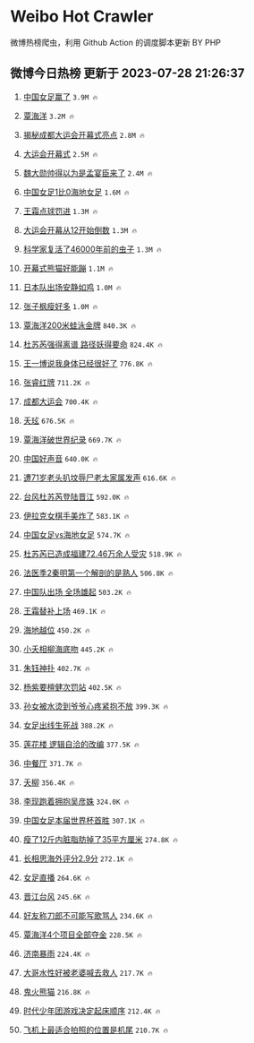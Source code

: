 # Weibo Hot Crawler 



微博热榜爬虫，利用 Github Action 的调度脚本更新 BY PHP 


## 微博今日热榜 更新于 2023-07-28 21:26:37 
1. [中国女足赢了](https://s.weibo.com/weibo?q=%E4%B8%AD%E5%9B%BD%E5%A5%B3%E8%B6%B3%E8%B5%A2%E4%BA%86&t=31&band_rank=1&Refer=top) `3.9M 🔥` 

1. [覃海洋](https://s.weibo.com/weibo?q=%E8%A6%83%E6%B5%B7%E6%B4%8B&t=31&band_rank=2&Refer=top) `3.2M 🔥` 

1. [揭秘成都大运会开幕式亮点](https://s.weibo.com/weibo?q=%23%E6%8F%AD%E7%A7%98%E6%88%90%E9%83%BD%E5%A4%A7%E8%BF%90%E4%BC%9A%E5%BC%80%E5%B9%95%E5%BC%8F%E4%BA%AE%E7%82%B9%23&t=31&band_rank=3&Refer=top) `2.8M 🔥` 

1. [大运会开幕式](https://s.weibo.com/weibo?q=%E5%A4%A7%E8%BF%90%E4%BC%9A%E5%BC%80%E5%B9%95%E5%BC%8F&t=31&band_rank=4&Refer=top) `2.5M 🔥` 

1. [魏大勋帅得以为是孟宴臣来了](https://s.weibo.com/weibo?q=%23%E9%AD%8F%E5%A4%A7%E5%8B%8B%E5%B8%85%E5%BE%97%E4%BB%A5%E4%B8%BA%E6%98%AF%E5%AD%9F%E5%AE%B4%E8%87%A3%E6%9D%A5%E4%BA%86%23&t=31&band_rank=5&Refer=top) `2.4M 🔥` 

1. [中国女足1比0海地女足](https://s.weibo.com/weibo?q=%23%E4%B8%AD%E5%9B%BD%E5%A5%B3%E8%B6%B31%E6%AF%940%E6%B5%B7%E5%9C%B0%E5%A5%B3%E8%B6%B3%23&t=31&band_rank=6&Refer=top) `1.6M 🔥` 

1. [王霜点球罚进](https://s.weibo.com/weibo?q=%E7%8E%8B%E9%9C%9C%E7%82%B9%E7%90%83%E7%BD%9A%E8%BF%9B&t=31&band_rank=7&Refer=top) `1.3M 🔥` 

1. [大运会开幕从12开始倒数](https://s.weibo.com/weibo?q=%23%E5%A4%A7%E8%BF%90%E4%BC%9A%E5%BC%80%E5%B9%95%E4%BB%8E12%E5%BC%80%E5%A7%8B%E5%80%92%E6%95%B0%23&t=31&band_rank=8&Refer=top) `1.3M 🔥` 

1. [科学家复活了46000年前的虫子](https://s.weibo.com/weibo?q=%23%E7%A7%91%E5%AD%A6%E5%AE%B6%E5%A4%8D%E6%B4%BB%E4%BA%8646000%E5%B9%B4%E5%89%8D%E7%9A%84%E8%99%AB%E5%AD%90%23&t=31&band_rank=9&Refer=top) `1.3M 🔥` 

1. [开幕式熊猫好能蹦](https://s.weibo.com/weibo?q=%23%E5%BC%80%E5%B9%95%E5%BC%8F%E7%86%8A%E7%8C%AB%E5%A5%BD%E8%83%BD%E8%B9%A6%23&t=31&band_rank=10&Refer=top) `1.1M 🔥` 

1. [日本队出场安静如鸡](https://s.weibo.com/weibo?q=%E6%97%A5%E6%9C%AC%E9%98%9F%E5%87%BA%E5%9C%BA%E5%AE%89%E9%9D%99%E5%A6%82%E9%B8%A1&t=31&band_rank=11&Refer=top) `1.0M 🔥` 

1. [张子枫瘦好多](https://s.weibo.com/weibo?q=%23%E5%BC%A0%E5%AD%90%E6%9E%AB%E7%98%A6%E5%A5%BD%E5%A4%9A%23&t=31&band_rank=12&Refer=top) `1.0M 🔥` 

1. [覃海洋200米蛙泳金牌](https://s.weibo.com/weibo?q=%23%E8%A6%83%E6%B5%B7%E6%B4%8B200%E7%B1%B3%E8%9B%99%E6%B3%B3%E9%87%91%E7%89%8C%23&t=31&band_rank=13&Refer=top) `840.3K 🔥` 

1. [杜苏芮强得离谱 路径妖得要命](https://s.weibo.com/weibo?q=%E6%9D%9C%E8%8B%8F%E8%8A%AE%E5%BC%BA%E5%BE%97%E7%A6%BB%E8%B0%B1%20%E8%B7%AF%E5%BE%84%E5%A6%96%E5%BE%97%E8%A6%81%E5%91%BD&t=31&band_rank=14&Refer=top) `824.4K 🔥` 

1. [王一博说我身体已经很好了](https://s.weibo.com/weibo?q=%23%E7%8E%8B%E4%B8%80%E5%8D%9A%E8%AF%B4%E6%88%91%E8%BA%AB%E4%BD%93%E5%B7%B2%E7%BB%8F%E5%BE%88%E5%A5%BD%E4%BA%86%23&t=31&band_rank=15&Refer=top) `776.8K 🔥` 

1. [张睿红牌](https://s.weibo.com/weibo?q=%23%E5%BC%A0%E7%9D%BF%E7%BA%A2%E7%89%8C%23&t=31&band_rank=16&Refer=top) `711.2K 🔥` 

1. [成都大运会](https://s.weibo.com/weibo?q=%23%E6%88%90%E9%83%BD%E5%A4%A7%E8%BF%90%E4%BC%9A%23&t=31&band_rank=17&Refer=top) `700.4K 🔥` 

1. [夭玹](https://s.weibo.com/weibo?q=%E5%A4%AD%E7%8E%B9&t=31&band_rank=18&Refer=top) `676.5K 🔥` 

1. [覃海洋破世界纪录](https://s.weibo.com/weibo?q=%23%E8%A6%83%E6%B5%B7%E6%B4%8B%E7%A0%B4%E4%B8%96%E7%95%8C%E7%BA%AA%E5%BD%95%23&t=31&band_rank=19&Refer=top) `669.7K 🔥` 

1. [中国好声音](https://s.weibo.com/weibo?q=%E4%B8%AD%E5%9B%BD%E5%A5%BD%E5%A3%B0%E9%9F%B3&t=31&band_rank=20&Refer=top) `640.0K 🔥` 

1. [遭71岁老头扒坟辱尸老太家属发声](https://s.weibo.com/weibo?q=%23%E9%81%AD71%E5%B2%81%E8%80%81%E5%A4%B4%E6%89%92%E5%9D%9F%E8%BE%B1%E5%B0%B8%E8%80%81%E5%A4%AA%E5%AE%B6%E5%B1%9E%E5%8F%91%E5%A3%B0%23&t=31&band_rank=21&Refer=top) `616.6K 🔥` 

1. [台风杜苏芮登陆晋江](https://s.weibo.com/weibo?q=%23%E5%8F%B0%E9%A3%8E%E6%9D%9C%E8%8B%8F%E8%8A%AE%E7%99%BB%E9%99%86%E6%99%8B%E6%B1%9F%23&t=31&band_rank=22&Refer=top) `592.0K 🔥` 

1. [伊拉克女棋手美炸了](https://s.weibo.com/weibo?q=%E4%BC%8A%E6%8B%89%E5%85%8B%E5%A5%B3%E6%A3%8B%E6%89%8B%E7%BE%8E%E7%82%B8%E4%BA%86&t=31&band_rank=23&Refer=top) `583.1K 🔥` 

1. [中国女足vs海地女足](https://s.weibo.com/weibo?q=%23%E4%B8%AD%E5%9B%BD%E5%A5%B3%E8%B6%B3vs%E6%B5%B7%E5%9C%B0%E5%A5%B3%E8%B6%B3%23&t=31&band_rank=24&Refer=top) `574.7K 🔥` 

1. [杜苏芮已造成福建72.46万余人受灾](https://s.weibo.com/weibo?q=%23%E6%9D%9C%E8%8B%8F%E8%8A%AE%E5%B7%B2%E9%80%A0%E6%88%90%E7%A6%8F%E5%BB%BA72.46%E4%B8%87%E4%BD%99%E4%BA%BA%E5%8F%97%E7%81%BE%23&t=31&band_rank=25&Refer=top) `518.9K 🔥` 

1. [法医季2秦明第一个解剖的是熟人](https://s.weibo.com/weibo?q=%23%E6%B3%95%E5%8C%BB%E5%AD%A32%E7%A7%A6%E6%98%8E%E7%AC%AC%E4%B8%80%E4%B8%AA%E8%A7%A3%E5%89%96%E7%9A%84%E6%98%AF%E7%86%9F%E4%BA%BA%23&t=31&band_rank=26&Refer=top) `506.8K 🔥` 

1. [中国队出场 全场雄起](https://s.weibo.com/weibo?q=%E4%B8%AD%E5%9B%BD%E9%98%9F%E5%87%BA%E5%9C%BA%20%E5%85%A8%E5%9C%BA%E9%9B%84%E8%B5%B7&t=31&band_rank=27&Refer=top) `503.2K 🔥` 

1. [王霜替补上场](https://s.weibo.com/weibo?q=%E7%8E%8B%E9%9C%9C%E6%9B%BF%E8%A1%A5%E4%B8%8A%E5%9C%BA&t=31&band_rank=28&Refer=top) `469.1K 🔥` 

1. [海地越位](https://s.weibo.com/weibo?q=%E6%B5%B7%E5%9C%B0%E8%B6%8A%E4%BD%8D&t=31&band_rank=29&Refer=top) `450.2K 🔥` 

1. [小夭相柳海底吻](https://s.weibo.com/weibo?q=%23%E5%B0%8F%E5%A4%AD%E7%9B%B8%E6%9F%B3%E6%B5%B7%E5%BA%95%E5%90%BB%23&t=31&band_rank=30&Refer=top) `445.2K 🔥` 

1. [朱钰神扑](https://s.weibo.com/weibo?q=%23%E6%9C%B1%E9%92%B0%E7%A5%9E%E6%89%91%23&t=31&band_rank=31&Refer=top) `402.7K 🔥` 

1. [杨紫要檀健次罚站](https://s.weibo.com/weibo?q=%23%E6%9D%A8%E7%B4%AB%E8%A6%81%E6%AA%80%E5%81%A5%E6%AC%A1%E7%BD%9A%E7%AB%99%23&t=31&band_rank=32&Refer=top) `402.5K 🔥` 

1. [孙女被水烫到爷爷心疼紧抱不放](https://s.weibo.com/weibo?q=%23%E5%AD%99%E5%A5%B3%E8%A2%AB%E6%B0%B4%E7%83%AB%E5%88%B0%E7%88%B7%E7%88%B7%E5%BF%83%E7%96%BC%E7%B4%A7%E6%8A%B1%E4%B8%8D%E6%94%BE%23&t=31&band_rank=33&Refer=top) `399.3K 🔥` 

1. [女足出线生死战](https://s.weibo.com/weibo?q=%E5%A5%B3%E8%B6%B3%E5%87%BA%E7%BA%BF%E7%94%9F%E6%AD%BB%E6%88%98&t=31&band_rank=34&Refer=top) `388.2K 🔥` 

1. [莲花楼 逻辑自洽的改编](https://s.weibo.com/weibo?q=%E8%8E%B2%E8%8A%B1%E6%A5%BC%20%E9%80%BB%E8%BE%91%E8%87%AA%E6%B4%BD%E7%9A%84%E6%94%B9%E7%BC%96&t=31&band_rank=35&Refer=top) `377.5K 🔥` 

1. [中餐厅](https://s.weibo.com/weibo?q=%E4%B8%AD%E9%A4%90%E5%8E%85&t=31&band_rank=36&Refer=top) `371.7K 🔥` 

1. [夭柳](https://s.weibo.com/weibo?q=%E5%A4%AD%E6%9F%B3&t=31&band_rank=37&Refer=top) `356.4K 🔥` 

1. [李现跑着拥抱吴彦姝](https://s.weibo.com/weibo?q=%23%E6%9D%8E%E7%8E%B0%E8%B7%91%E7%9D%80%E6%8B%A5%E6%8A%B1%E5%90%B4%E5%BD%A6%E5%A7%9D%23&t=31&band_rank=38&Refer=top) `324.0K 🔥` 

1. [中国女足本届世界杯首胜](https://s.weibo.com/weibo?q=%23%E4%B8%AD%E5%9B%BD%E5%A5%B3%E8%B6%B3%E6%9C%AC%E5%B1%8A%E4%B8%96%E7%95%8C%E6%9D%AF%E9%A6%96%E8%83%9C%23&t=31&band_rank=39&Refer=top) `307.1K 🔥` 

1. [瘦了12斤内脏脂肪掉了35平方厘米](https://s.weibo.com/weibo?q=%23%E7%98%A6%E4%BA%8612%E6%96%A4%E5%86%85%E8%84%8F%E8%84%82%E8%82%AA%E6%8E%89%E4%BA%8635%E5%B9%B3%E6%96%B9%E5%8E%98%E7%B1%B3%23&t=31&band_rank=40&Refer=top) `274.8K 🔥` 

1. [长相思海外评分2.9分](https://s.weibo.com/weibo?q=%23%E9%95%BF%E7%9B%B8%E6%80%9D%E6%B5%B7%E5%A4%96%E8%AF%84%E5%88%862.9%E5%88%86%23&t=31&band_rank=41&Refer=top) `272.1K 🔥` 

1. [女足直播](https://s.weibo.com/weibo?q=%E5%A5%B3%E8%B6%B3%E7%9B%B4%E6%92%AD&t=31&band_rank=42&Refer=top) `264.6K 🔥` 

1. [晋江台风](https://s.weibo.com/weibo?q=%E6%99%8B%E6%B1%9F%E5%8F%B0%E9%A3%8E&t=31&band_rank=43&Refer=top) `245.6K 🔥` 

1. [好友称刀郎不可能写歌骂人](https://s.weibo.com/weibo?q=%23%E5%A5%BD%E5%8F%8B%E7%A7%B0%E5%88%80%E9%83%8E%E4%B8%8D%E5%8F%AF%E8%83%BD%E5%86%99%E6%AD%8C%E9%AA%82%E4%BA%BA%23&t=31&band_rank=44&Refer=top) `234.6K 🔥` 

1. [覃海洋4个项目全部夺金](https://s.weibo.com/weibo?q=%23%E8%A6%83%E6%B5%B7%E6%B4%8B4%E4%B8%AA%E9%A1%B9%E7%9B%AE%E5%85%A8%E9%83%A8%E5%A4%BA%E9%87%91%23&t=31&band_rank=45&Refer=top) `228.5K 🔥` 

1. [济南暴雨](https://s.weibo.com/weibo?q=%E6%B5%8E%E5%8D%97%E6%9A%B4%E9%9B%A8&t=31&band_rank=46&Refer=top) `224.4K 🔥` 

1. [大哥水性好被老婆喊去救人](https://s.weibo.com/weibo?q=%23%E5%A4%A7%E5%93%A5%E6%B0%B4%E6%80%A7%E5%A5%BD%E8%A2%AB%E8%80%81%E5%A9%86%E5%96%8A%E5%8E%BB%E6%95%91%E4%BA%BA%23&t=31&band_rank=47&Refer=top) `217.7K 🔥` 

1. [鬼火熊猫](https://s.weibo.com/weibo?q=%E9%AC%BC%E7%81%AB%E7%86%8A%E7%8C%AB&t=31&band_rank=48&Refer=top) `216.8K 🔥` 

1. [时代少年团游戏决定起床顺序](https://s.weibo.com/weibo?q=%23%E6%97%B6%E4%BB%A3%E5%B0%91%E5%B9%B4%E5%9B%A2%E6%B8%B8%E6%88%8F%E5%86%B3%E5%AE%9A%E8%B5%B7%E5%BA%8A%E9%A1%BA%E5%BA%8F%23&t=31&band_rank=49&Refer=top) `212.4K 🔥` 

1. [飞机上最适合拍照的位置是机尾](https://s.weibo.com/weibo?q=%23%E9%A3%9E%E6%9C%BA%E4%B8%8A%E6%9C%80%E9%80%82%E5%90%88%E6%8B%8D%E7%85%A7%E7%9A%84%E4%BD%8D%E7%BD%AE%E6%98%AF%E6%9C%BA%E5%B0%BE%23&t=31&band_rank=50&Refer=top) `210.7K 🔥` 

